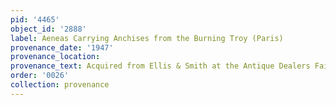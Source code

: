 ```yaml
---
pid: '4465'
object_id: '2888'
label: Aeneas Carrying Anchises from the Burning Troy (Paris)
provenance_date: '1947'
provenance_location:
provenance_text: Acquired from Ellis & Smith at the Antique Dealers Fair
order: '0026'
collection: provenance
---
```

